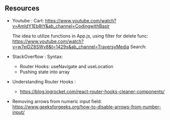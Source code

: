 ## Resources

- Youtube :
  Cart: https://www.youtube.com/watch?v=AmIdY1Eb8tY&ab_channel=CodingwithBasir

  The idea to utilize functions in App.js, using filter for delete func: https://www.youtube.com/watch?v=w7ejDZ8SWv8&t=1429s&ab_channel=TraversyMedia
  Search:

- StackOverflow :
  Syntax:

  - Router Hooks: useNavigate and useLocation
  - Pushing state into array

- Understanding Router Hooks :

  - https://blog.logrocket.com/react-router-hooks-cleaner-components/

- Removing arrows from numeric input field: https://www.geeksforgeeks.org/how-to-disable-arrows-from-number-input/
